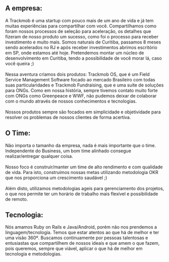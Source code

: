 <h2>A empresa:</h2>
  <p>
      A Trackmob é uma startup com pouco mais de um ano de vida e já tem muitas experiências para compartilhar com você. Compartilhamos como foram nossos processos de seleção para aceleração, os detalhes que fizeram de nosso produto um sucesso, como foi o processo para receber investimento e muito mais. Somos naturais de Curitiba, passamos 8 meses sendo acelerados no RJ e após receber investimentos abrimos escritório em SP, onde estamos até hoje. Pretendemos montar um núcleo de desenvolvimento em Curitiba, tendo a possibilidade de você morar lá, caso você queira ;)
    <br/><br/>Nessa aventura criamos dois produtos: Trackmob OS, que é um Field Service Management Software focado ao mercado Brasileiro com todas suas particularidades e Trackmob Fundraising, que e uma suíte de soluções para ONGs. Como em nossa história, sempre tivemos contato muito forte com ONGs como Greenpeace e WWF, não pudemos deixar de colaborar com o mundo através de nossos conhecimentos e tecnologias. <br/><br/> Nossos produtos sempre são focados em simplicidade e objetividade para resolver os problemas de nossos clientes de forma acertiva.
  </p>

<h2>O Time:</h2>
  <p>
      Não importa o tamanho da empresa, nada é mais importante que o time. Independente do Business, um bom time alinhado consegue realizar/entregar qualquer coisa. <br/><br/>Nosso foco é construir/manter um time de alto rendimento e com qualidade de vida. Para isto, construímos nossas metas utilizando metodologia OKR que nos proporciona um crescimento saudável ;) <br/><br/> Além disto, utilizamos metodologias ageis para gerenciamento dos projetos, o que nos permite ter um horário de trabalho mais flexível e possibilidade de remoto. 
<br/>

<h2>Tecnologia:</h2>
<p>
    Nós amamos Ruby on Rails e Java/Android, porém não nos prendemos a linguagem/tecnologia. Temos que estar atentos ao que há de melhor e ter uma visão 360º. Buscamos continuamente por pessoas talentosas e entusiastas que compartilhem de nossos ideais e que amem o que fazem, pois queremos, sempre que viável, aplicar o que há de melhor em tecnologia e metodologias.<br/> <br/>
</p>
